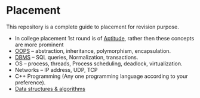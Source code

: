# Placement
This repository is a complete guide to placement for revision purpose.
* In college placement 1st round is of [Aptitude](https://github.com/skjha1/Placement/tree/main/01%20Aptitute), rather then these concepts are more prominent
* [OOPS](https://github.com/skjha1/Placement/tree/main/02%20OOPS) –  abstraction, inheritance, polymorphism, encapsulation.
* [DBMS](https://github.com/skjha1/Data-Science/tree/master/DBMS) – SQL queries, Normalization, transactions.      
* OS – process, threads, Process scheduling, deadlock, virtualization.      
* Networks – IP address, UDP, TCP
* C++ Programming (Any one programming language according to your preference).
* [Data structures & algorithms](https://github.com/skjha1/Data-Structure-Algorithm) 
